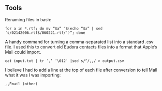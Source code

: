 ## Tools ##

Renaming files in bash:

    for a in *.rtf; do mv “$a” “$(echo “$a” | sed ’s/02142006.rtf$/060221.rtf/’)”; done

A handy command for turning a comma-separated list into a standard .csv file. I used this to convert old Eudora contacts files into a format that Apple’s Mail could import.

    cat input.txt | tr ‘,’ ‘\012′ |sed s/^/,,/ > output.csv

I believe I had to add a line at the top of each file after conversion to tell Mail what it was I was importing:

    ,,Email (other)


